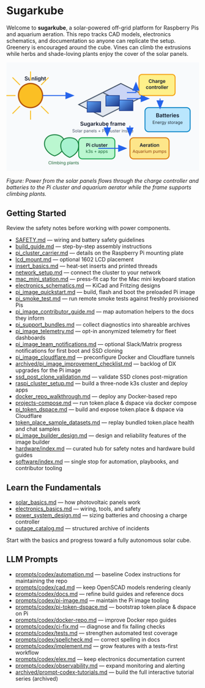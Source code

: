 # Sugarkube

Welcome to **sugarkube**, a solar-powered off-grid platform for Raspberry Pis and aquarium aeration.
This repo tracks CAD models, electronics schematics, and documentation
so anyone can replicate the setup.
Greenery is encouraged around the cube. Vines can climb the extrusions while
herbs and shade-loving plants enjoy the cover of the solar panels.

![Diagram of the Sugarkube solar cube showing panels, electronics, and greenery](images/sugarkube_diagram.svg)

*Figure: Power from the solar panels flows through the charge controller and batteries to the
Pi cluster and aquarium aerator while the frame supports climbing plants.*

## Getting Started
Review the safety notes before working with power components.

- [SAFETY.md](SAFETY.md) — wiring and battery safety guidelines
- [build_guide.md](build_guide.md) — step-by-step assembly instructions
- [pi_cluster_carrier.md](pi_cluster_carrier.md) — details on the Raspberry Pi mounting plate
- [lcd_mount.md](lcd_mount.md) — optional 1602 LCD placement
- [insert_basics.md](insert_basics.md) — heat-set inserts and printed threads
- [network_setup.md](network_setup.md) — connect the cluster to your network
- [mac_mini_station.md](mac_mini_station.md) — press-fit cap for the Mac mini keyboard station
- [electronics_schematics.md](electronics_schematics.md) — KiCad and Fritzing designs
- [pi_image_quickstart.md](pi_image_quickstart.md) — build, flash and boot the preloaded Pi image
- [pi_smoke_test.md](pi_smoke_test.md) — run remote smoke tests against freshly provisioned Pis
- [pi_image_contributor_guide.md](pi_image_contributor_guide.md) — map automation helpers to the docs
  they inform
- [pi_support_bundles.md](pi_support_bundles.md) — collect diagnostics into shareable archives
- [pi_image_telemetry.md](pi_image_telemetry.md) — opt-in anonymized telemetry for fleet dashboards
- [pi_image_team_notifications.md](pi_image_team_notifications.md) — optional Slack/Matrix progress
  notifications for first boot and SSD cloning
- [pi_image_cloudflare.md](pi_image_cloudflare.md) — preconfigure Docker and Cloudflare tunnels
- [archived/pi_image_improvement_checklist.md](archived/pi_image_improvement_checklist.md) — backlog of DX upgrades for the Pi image
- [ssd_post_clone_validation.md](ssd_post_clone_validation.md) — validate SSD clones post-migration
- [raspi_cluster_setup.md](raspi_cluster_setup.md) — build a three-node k3s cluster and deploy apps
- [docker_repo_walkthrough.md](docker_repo_walkthrough.md) — deploy any Docker-based repo
- [projects-compose.md](projects-compose.md) — run token.place & dspace via docker compose
- [pi_token_dspace.md](pi_token_dspace.md) — build and expose token.place & dspace via Cloudflare
- [token_place_sample_datasets.md](token_place_sample_datasets.md) — replay bundled
  token.place health and chat samples
- [pi_image_builder_design.md](pi_image_builder_design.md) — design and reliability features of the image builder
- [hardware/index.md](hardware/index.md) — curated hub for safety notes and hardware build guides
- [software/index.md](software/index.md) — single stop for automation, playbooks, and contributor tooling

## Learn the Fundamentals
- [solar_basics.md](solar_basics.md) — how photovoltaic panels work
- [electronics_basics.md](electronics_basics.md) — wiring, tools, and safety
- [power_system_design.md](power_system_design.md) — sizing batteries and choosing a
  charge controller
- [outage_catalog.md](outage_catalog.md) — structured archive of incidents

Start with the basics and progress toward a fully autonomous solar cube.

## LLM Prompts
- [prompts/codex/automation.md](prompts/codex/automation.md) — baseline Codex instructions for maintaining the repo
- [prompts/codex/cad.md](prompts/codex/cad.md) — keep OpenSCAD models rendering cleanly
- [prompts/codex/docs.md](prompts/codex/docs.md) — refine build guides and reference docs
- [prompts/codex/pi-image.md](prompts/codex/pi-image.md) — maintain the Pi image tooling
- [prompts/codex/pi-token-dspace.md](prompts/codex/pi-token-dspace.md) —
  bootstrap token.place & dspace on Pi
- [prompts/codex/docker-repo.md](prompts/codex/docker-repo.md) — improve Docker repo guides
- [prompts/codex/ci-fix.md](prompts/codex/ci-fix.md) — diagnose and fix failing checks
- [prompts/codex/tests.md](prompts/codex/tests.md) — strengthen automated test coverage
- [prompts/codex/spellcheck.md](prompts/codex/spellcheck.md) — correct spelling in docs
- [prompts/codex/implement.md](prompts/codex/implement.md) — grow features with a tests-first workflow
- [prompts/codex/elex.md](prompts/codex/elex.md) — keep electronics documentation current
- [prompts/codex/observability.md](prompts/codex/observability.md) — expand monitoring and alerting
- [archived/prompt-codex-tutorials.md](archived/prompt-codex-tutorials.md) — build the full interactive tutorial series (archived)
